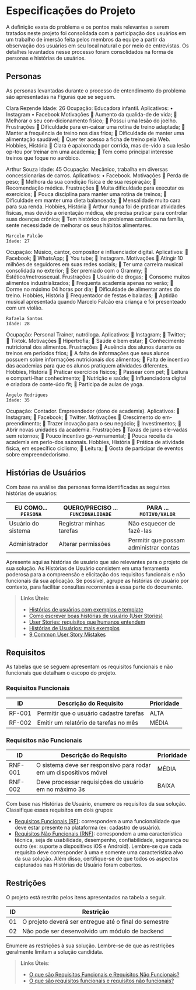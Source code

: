 # Especificações do Projeto

A definição exata do problema e os pontos mais relevantes a serem tratados neste projeto foi consolidada com a participação dos usuários em um trabalho de imersão feita pelos membros da equipe a partir da observação dos usuários em seu local natural e por meio de entrevistas. Os detalhes levantados nesse processo foram consolidados na forma de personas e histórias de usuários.

## Personas

As personas levantadas durante o processo de entendimento do problema são apresentadas na Figuras que se seguem.

 
Clara Rezende
	Idade: 26
Ocupação: Educadora infantil.	Aplicativos:
•	Instagram
•	Facebook
Motivações
	Aumento da qualida-de de vida;
	Melhorar o seu con-dicionamento físico;
	Possui uma lesão do joelho.	Frustrações
	Dificuldade para en-caixar uma rotina de treino adaptada;
	Manter a frequência de treino nos dias frios;
	Dificuldade de manter uma alimentação saudável;
	Quer ter acesso a ficha de treino pela Web.	Hobbies, História
	Clara é apaixonada por corrida, mas de-vido a sua lesão op-tou por treinar em uma academia;
	Tem como principal interesse treinos que foque no aeróbico.



















Arthur Souza
	Idade: 45
Ocupação: Mecânico, trabalha em diversas concessionarias de carros.	Aplicativos:
•	Facebook.
Motivações
	Perda de peso;
	Melhora da sua condição física e de sua respiração;
	Recomendação médica.
	Frustrações
	Muita dificuldade para executar os exercícios;
	Pouca disciplina para manter uma rotina de treinos;
	Dificuldade em manter uma dieta balanceada;
	Mensalidade muito cara para sua renda.	Hobbies, História
	Arthur nunca foi de praticar atividades físicas, mas devido a orientação médica, ele precisa praticar para controlar suas doenças crônica;
	Tem histórico de problemas cardíacos na família, sente necessidade de melhorar os seus hábitos alimentares.


 	Marcelo Falcão
	Idade: 27
Ocupação: Músico, cantor, compositor e influenciador digital. 	Aplicativos:
	Facebook;
	WhatsApp;
	You tube;
	Instagram.
Motivações
	Atingir 10 milhões de seguidores em suas redes sociais;
	Ter uma carreira musical consolidada no exterior;
	Ser premiado com o Grammy;
	Estético/metrossexual.	Frustrações
	Usuário de drogas;
	Consome muitos alimentos industrializados;
	Frequenta academia apenas no verão;
	Dorme no máximo 04 horas por dia;
	Dificuldade de alimentar antes do treino.	Hobbies, História
	Frequentador de festas e baladas;
	Aptidão musical apresentada quando Marcelo Falcão era criança e foi presenteado com um violão.


 	Rafaela Santos
	Idade: 28
Ocupação: Personal Trainer, nutróloga. 	Aplicativos:
	Instagram;
	Twitter;
	Tiktok.
Motivações
	Hipertrofia;
	Saúde e bem estar;
	Conhecimento nutricional dos alimentos.	Frustrações
	Ausência dos alunos durante os treinos em períodos frios;
	A falta de informações que seus alunos possuem sobre informações nutricionais dos alimentos; 
	Falta de incentivo das academias para que os alunos pratiquem atividades diferentes.	Hobbies, História
	Praticar exercícios físicos;
	Passear com pet;
	Leitura e comparti-lhar conhecimento;
	Nutrição e saúde;
	Influenciadora digital e criadora de conte-údo fit;
	Participa de aulas de yoga.



	Ângelo Rodrigues
	Idade: 35
Ocupação: Contador.
Empreendedor (dono de academia).	Aplicativos:
	Instagram;
	Facebook;
	Twitter.
Motivações
	Crescimento do em-preendimento;
	Trazer inovação para o seu negócio;
	Investimentos;
	Abrir novas unidades da academia.	Frustrações
	Taxas de juros ele-vadas sem retornos;
	Pouco incentivo go-vernamental;
	Pouca receita da academia em perío-dos sazonais.	Hobbies, História
	Prática de atividade física, em específico ciclismo;
	Leitura;
	Gosta de participar de eventos sobre empreendedorismo.


## Histórias de Usuários

Com base na análise das personas forma identificadas as seguintes histórias de usuários:

|EU COMO... `PERSONA`| QUERO/PRECISO ... `FUNCIONALIDADE` |PARA ... `MOTIVO/VALOR`                 |
|--------------------|------------------------------------|----------------------------------------|
|Usuário do sistema  | Registrar minhas tarefas           | Não esquecer de fazê-las               |
|Administrador       | Alterar permissões                 | Permitir que possam administrar contas |

Apresente aqui as histórias de usuário que são relevantes para o projeto de sua solução. As Histórias de Usuário consistem em uma ferramenta poderosa para a compreensão e elicitação dos requisitos funcionais e não funcionais da sua aplicação. Se possível, agrupe as histórias de usuário por contexto, para facilitar consultas recorrentes à essa parte do documento.

> **Links Úteis**:
> - [Histórias de usuários com exemplos e template](https://www.atlassian.com/br/agile/project-management/user-stories)
> - [Como escrever boas histórias de usuário (User Stories)](https://medium.com/vertice/como-escrever-boas-users-stories-hist%C3%B3rias-de-usu%C3%A1rios-b29c75043fac)
> - [User Stories: requisitos que humanos entendem](https://www.luiztools.com.br/post/user-stories-descricao-de-requisitos-que-humanos-entendem/)
> - [Histórias de Usuários: mais exemplos](https://www.reqview.com/doc/user-stories-example.html)
> - [9 Common User Story Mistakes](https://airfocus.com/blog/user-story-mistakes/)

## Requisitos

As tabelas que se seguem apresentam os requisitos funcionais e não funcionais que detalham o escopo do projeto.

### Requisitos Funcionais

|ID    | Descrição do Requisito  | Prioridade |
|------|-----------------------------------------|----|
|RF-001| Permitir que o usuário cadastre tarefas | ALTA | 
|RF-002| Emitir um relatório de tarefas no mês   | MÉDIA |


### Requisitos não Funcionais

|ID     | Descrição do Requisito  |Prioridade |
|-------|-------------------------|----|
|RNF-001| O sistema deve ser responsivo para rodar em um dispositivos móvel | MÉDIA | 
|RNF-002| Deve processar requisições do usuário em no máximo 3s |  BAIXA | 

Com base nas Histórias de Usuário, enumere os requisitos da sua solução. Classifique esses requisitos em dois grupos:

- [Requisitos Funcionais
 (RF)](https://pt.wikipedia.org/wiki/Requisito_funcional):
 correspondem a uma funcionalidade que deve estar presente na
  plataforma (ex: cadastro de usuário).
- [Requisitos Não Funcionais
  (RNF)](https://pt.wikipedia.org/wiki/Requisito_n%C3%A3o_funcional):
  correspondem a uma característica técnica, seja de usabilidade,
  desempenho, confiabilidade, segurança ou outro (ex: suporte a
  dispositivos iOS e Android).
Lembre-se que cada requisito deve corresponder à uma e somente uma
característica alvo da sua solução. Além disso, certifique-se de que
todos os aspectos capturados nas Histórias de Usuário foram cobertos.

## Restrições

O projeto está restrito pelos itens apresentados na tabela a seguir.

|ID| Restrição                                             |
|--|-------------------------------------------------------|
|01| O projeto deverá ser entregue até o final do semestre |
|02| Não pode ser desenvolvido um módulo de backend        |


Enumere as restrições à sua solução. Lembre-se de que as restrições geralmente limitam a solução candidata.

> **Links Úteis**:
> - [O que são Requisitos Funcionais e Requisitos Não Funcionais?](https://codificar.com.br/requisitos-funcionais-nao-funcionais/)
> - [O que são requisitos funcionais e requisitos não funcionais?](https://analisederequisitos.com.br/requisitos-funcionais-e-requisitos-nao-funcionais-o-que-sao/)
